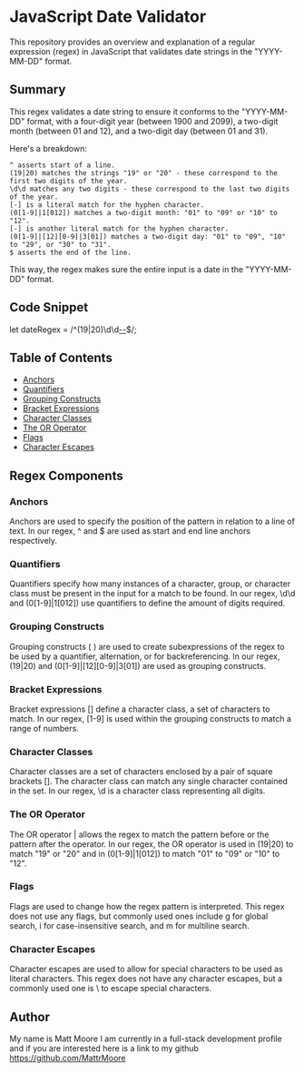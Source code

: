 # JavaScript Date Validator

This repository provides an overview and explanation of a regular expression (regex) in JavaScript that validates date strings in the "YYYY-MM-DD" format.

## Summary

This regex validates a date string to ensure it conforms to the "YYYY-MM-DD" format, with a four-digit year (between 1900 and 2099), a two-digit month (between 01 and 12), and a two-digit day (between 01 and 31).

Here's a breakdown:

    ^ asserts start of a line.
    (19|20) matches the strings "19" or "20" - these correspond to the first two digits of the year.
    \d\d matches any two digits - these correspond to the last two digits of the year.
    [-] is a literal match for the hyphen character.
    (0[1-9]|1[012]) matches a two-digit month: "01" to "09" or "10" to "12".
    [-] is another literal match for the hyphen character.
    (0[1-9]|[12][0-9]|3[01]) matches a two-digit day: "01" to "09", "10" to "29", or "30" to "31".
    $ asserts the end of the line.

This way, the regex makes sure the entire input is a date in the "YYYY-MM-DD" format.

## Code Snippet

let dateRegex = /^(19|20)\d\d[-](0[1-9]|1[012])[-](0[1-9]|[12][0-9]|3[01])$/;

## Table of Contents

- [Anchors](#anchors)
- [Quantifiers](#quantifiers)
- [Grouping Constructs](#grouping-constructs)
- [Bracket Expressions](#bracket-expressions)
- [Character Classes](#character-classes)
- [The OR Operator](#the-or-operator)
- [Flags](#flags)
- [Character Escapes](#character-escapes)

## Regex Components

### Anchors

Anchors are used to specify the position of the pattern in relation to a line of text. In our regex, ^ and $ are used as start and end line anchors respectively.

### Quantifiers

Quantifiers specify how many instances of a character, group, or character class must be present in the input for a match to be found. In our regex, \d\d and (0[1-9]|1[012]) use quantifiers to define the amount of digits required.

### Grouping Constructs

Grouping constructs ( ) are used to create subexpressions of the regex to be used by a quantifier, alternation, or for backreferencing. In our regex, (19|20) and (0[1-9]|[12][0-9]|3[01]) are used as grouping constructs.

### Bracket Expressions

Bracket expressions [] define a character class, a set of characters to match. In our regex, [1-9] is used within the grouping constructs to match a range of numbers.

### Character Classes

Character classes are a set of characters enclosed by a pair of square brackets []. The character class can match any single character contained in the set. In our regex, \d is a character class representing all digits.

### The OR Operator

The OR operator | allows the regex to match the pattern before or the pattern after the operator. In our regex, the OR operator is used in (19|20) to match "19" or "20" and in (0[1-9]|1[012]) to match "01" to "09" or "10" to "12".

### Flags

Flags are used to change how the regex pattern is interpreted. This regex does not use any flags, but commonly used ones include g for global search, i for case-insensitive search, and m for multiline search.

### Character Escapes

Character escapes are used to allow for special characters to be used as literal characters. This regex does not have any character escapes, but a commonly used one is \ to escape special characters.

## Author

My name is Matt Moore I am currently in a full-stack development profile and if you are interested here is a link to my github https://github.com/MattrMoore

